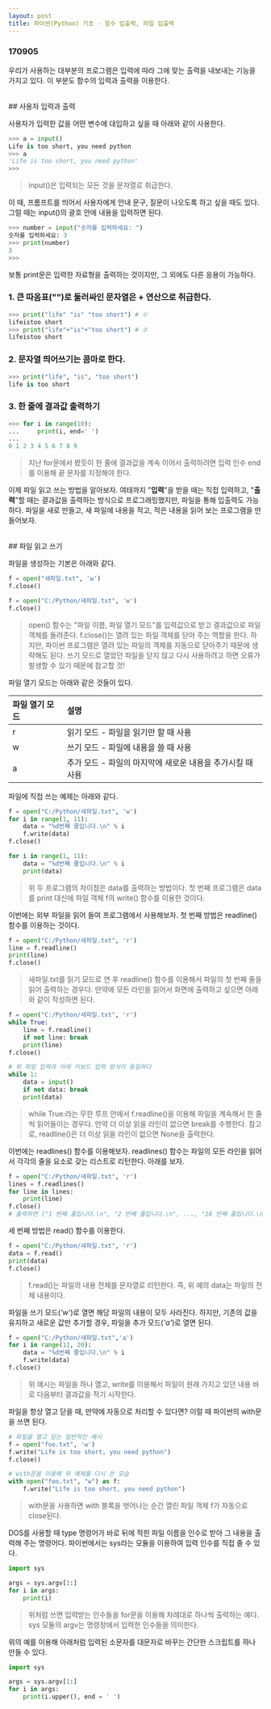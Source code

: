 ```yaml
---
layout: post
title: 파이썬(Python) 기초 - 함수 입출력, 파일 입출력
---
```


### 170905

우리가 사용하는 대부분의 프로그램은 입력에 따라 그에 맞는 출력을 내보내는 기능을 가지고 있다. 이 부분도 함수의 입력과 출력을 이용한다.

<br>
## 사용자 입력과 출력

사용자가 입력한 값을 어떤 변수에 대입하고 싶을 때 아래와 같이 사용한다.

```python
>>> a = input()
Life is too short, you need python
>>> a
'Life is too short, you need python'
>>>
```
> input()은 입력되는 모든 것을 문자열로 취급한다.

이 때, 프롬프트를 띄어서 사용자에게 안내 문구, 질문이 나오도록 하고 싶을 때도 있다. 그럴 때는 input()의 괄호 안에 내용을 입력하면 된다.

```python
>>> number = input("숫자를 입력하세요: ")
숫자를 입력하세요: 3
>>> print(number)
3
>>>
```

보통 print문은 입력한 자료형을 출력하는 것이지만, 그 외에도 다른 응용이 가능하다.

### 1. 큰 따옴표("")로 둘러싸인 문자열은 + 연산으로 취급한다.

```python
>>> print("life" "is" "too short") # ①
lifeistoo short
>>> print("life"+"is"+"too short") # ②
lifeistoo short
```

### 2. 문자열 띄어쓰기는 콤마로 한다.

```python
>>> print("life", "is", "too short")
life is too short
```

### 3. 한 줄에 결과값 출력하기

```python
>>> for i in range(10):
...     print(i, end=' ')
...
0 1 2 3 4 5 6 7 8 9
```
> 지난 for문에서 봤듯이 한 줄에 결과값을 계속 이어서 출력하려면 입력 인수 end를 이용해 끝 문자를 지정해야 한다.

이제 파일 읽고 쓰는 방법을 알아보자. 여태까지 "**입력**"을 받을 때는 직접 입력하고, "**출력**"할 때는 결과값을 출력하는 방식으로 프로그래밍했지만, 파일을 통해 입출력도 가능하다. 파일을 새로 만들고, 새 파일에 내용을 적고, 적은 내용을 읽어 보는 프로그램을 만들어보자.

<br>
## 파일 읽고 쓰기

파일을 생성하는 기본은 아래와 같다.

```python
f = open("새파일.txt", 'w')
f.close()

f = open("C:/Python/새파일.txt", 'w')
f.close()
```
> open() 함수는 "파일 이름, 파일 열기 모드"를 입력값으로 받고 결과값으로 파일 객체를 돌려준다.
> f.close()는 열려 있는 파일 객체를 닫아 주는 역할을 한다. 하지만, 파이썬 프로그램은 열려 있는 파일의 객체를 자동으로 닫아주기 때문에 생략해도 된다. 쓰기 모드로 열었던 파일을 닫지 않고 다시 사용하려고 하면 오류가 발생할 수 있기 때문에 참고할 것!

파일 열기 모드는 아래와 같은 것들이 있다.

| 파일 열기 모드 | 설명 |
| :------------- | :------------- |
| r       | 읽기 모드 - 파일을 읽기만 할 때 사용       |
| w       | 쓰기 모드 - 파일에 내용을 쓸 때 사용
| a       | 추가 모드 - 파일의 마지막에 새로운 내용을 추가시킬 때 사용

파일에 직접 쓰는 예제는 아래와 같다.

```python
f = open("C:/Python/새파일.txt", 'w')
for i in range(1, 11):
    data = "%d번째 줄입니다.\n" % i
    f.write(data)
f.close()

for i in range(1, 11):
    data = "%d번째 줄입니다.\n" % i
    print(data)
```
> 위 두 프로그램의 차이점은 data를 출력하는 방법이다. 첫 번째 프로그램은 data를 print 대신에 파일 객체 f의 write() 함수를 이용한 것이다.

이번에는 외부 파일을 읽어 들여 프로그램에서 사용해보자. 첫 번째 방법은 readline() 함수를 이용하는 것이다.

```python
f = open("C:/Python/새파일.txt", 'r')
line = f.readline()
print(line)
f.close()
```
> 새파일.txt를 읽기 모드로 연 후 readline() 함수를 이용해서 파일의 첫 번째 줄을 읽어 출력하는 경우다. 만약에 모든 라인을 읽어서 화면에 출력하고 싶으면 아래와 같이 작성하면 된다.

```python
f = open("C:/Python/새파일.txt", 'r')
while True:
    line = f.readline()
    if not line: break
    print(line)
f.close()

# 위 파일 입력과 아래 키보드 입력 방식이 동일하다
while 1:
    data = input()
    if not data: break
    print(data)
```
> while True:라는 무한 루프 안에서 f.readline()을 이용해 파일을 계속해서 한 줄씩 읽어들이는 경우다. 만약 더 이상 읽을 라인이 없으면 break를 수행한다. 참고로, readline()은 더 이상 읽을 라인이 없으면 None을 출력한다.

이번에는 readlines() 함수를 이용해보자. readlines() 함수는 파일의 모든 라인을 읽어서 각각의 줄을 요소로 갖는 리스트로 리턴한다. 아래를 보자.

```python
f = open("C:/Python/새파일.txt", 'r')
lines = f.readlines()
for line in lines:
    print(line)
f.close()
# 출력하면 ["1 번째 줄입니다.\n", "2 번째 줄입니다.\n", ..., "10 번째 줄입니다.\n"]라는 리스트가 된다.
```

세 번째 방법은 read() 함수를 이용한다.

```python
f = open("C:/Python/새파일.txt", 'r')
data = f.read()
print(data)
f.close()
```
> f.read()는 파일의 내용 전체를 문자열로 리턴한다. 즉, 위 예의 data는 파일의 전체 내용이다.

파일을 쓰기 모드(*'w'*)로 열면 해당 파일의 내용이 모두 사라진다. 하지만, 기존의 값을 유지하고 새로운 값만 추가할 경우, 파일을 추가 모드(*'a'*)로 열면 된다.

```python
f = open("C:/Python/새파일.txt",'a')
for i in range(11, 20):
    data = "%d번째 줄입니다.\n" % i
    f.write(data)
f.close()
```
> 위 예시는 파일을 하나 열고, write를 이용해서 파일이 원래 가지고 있던 내용 바로 다음부터 결과값을 적기 시작한다.

파일을 항상 열고 닫을 때, 만약에 자동으로 처리할 수 있다면? 이럴 때 파이썬의 with문을 쓰면 된다.

```python
# 파일을 열고 닫는 일반적인 예시
f = open("foo.txt", 'w')
f.write("Life is too short, you need python")
f.close()

# with문을 이용해 위 예제를 다시 쓴 모습
with open("foo.txt", "w") as f:
    f.write("Life is too short, you need python")
```
> with문을 사용하면 with 블록을 벗어나는 순간 열린 파일 객체 f가 자동으로 close된다.

DOS를 사용할 때 type 명령어가 바로 뒤에 적힌 파일 이름을 인수로 받아 그 내용을 출력해 주는 명령어다. 파이썬에서는 sys라는 모듈을 이용하여 입력 인수를 직접 줄 수 있다.

```python
import sys

args = sys.argv[1:]
for i in args:
    print(i)
```
> 위처럼 쓰면 입력받는 인수들을 for문을 이용해 차례대로 하나씩 출력하는 예다. sys 모듈의 argv는 명령창에서 입력한 인수들을 의미한다.

위의 예를 이용해 아래처럼 입력된 소문자를 대문자로 바꾸는 간단한 스크립트를 하나 만들 수 있다.

```python
import sys

args = sys.argv[1:]
for i in args:
    print(i.upper(), end = ' ')
```
